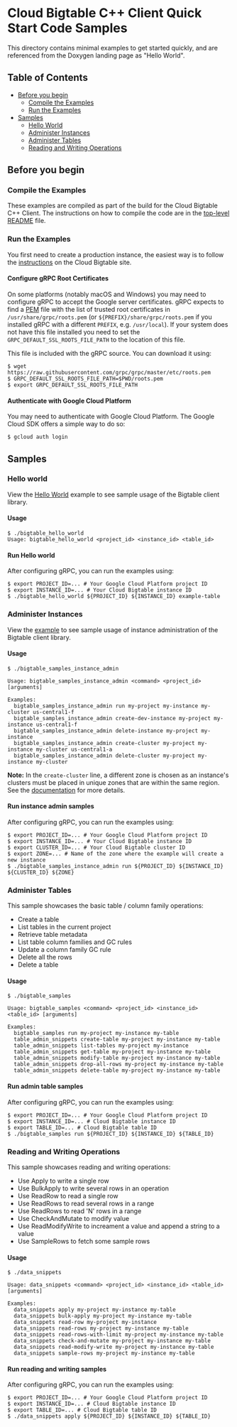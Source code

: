 # Cloud Bigtable C++ Client Quick Start Code Samples

This directory contains minimal examples to get started quickly, and are
referenced from the Doxygen landing page as "Hello World".

## Table of Contents

- [Before you begin](#before-you-begin)
  - [Compile the Examples](#compile-the-examples)
  - [Run the Examples](#run-the-examples)
- [Samples](#samples)
  - [Hello World](#hello-world)
  - [Administer Instances](#administer-instances)
  - [Administer Tables](#administer-tables)
  - [Reading and Writing Operations](#reading-and-writing-operations)

## Before you begin

### Compile the Examples

<!-- START bigtable_hw_install -->

These examples are compiled as part of the build for the Cloud Bigtable C++
Client.  The instructions on how to compile the code are in the
[top-level README](../../README.md) file.

<!-- END bigtable_hw_install -->

### Run the Examples

You first need to create a production instance, the easiest way is to
follow the
[instructions](https://cloud.google.com/bigtable/docs/creating-instance)
on the Cloud Bigtable site.

#### Configure gRPC Root Certificates

On some platforms (notably macOS and Windows) you may need to configure gRPC to
accept the Google server certificates. gRPC expects to find a
[PEM](https://en.wikipedia.org/wiki/Privacy-enhanced_Electronic_Mail) file
with the list of trusted root certificates in `/usr/share/grpc/roots.pem`
(or `${PREFIX}/share/grpc/roots.pem` if you installed gRPC with a different
`PREFIX`, e.g. `/usr/local`).  If your system does not have this file installed
you need to set the `GRPC_DEFAULT_SSL_ROOTS_FILE_PATH` to the location of this
file.

This file is included with the gRPC source. You can download it using:

```console
$ wget https://raw.githubusercontent.com/grpc/grpc/master/etc/roots.pem
$ GRPC_DEFAULT_SSL_ROOTS_FILE_PATH=$PWD/roots.pem
$ export GRPC_DEFAULT_SSL_ROOTS_FILE_PATH
```

#### Authenticate with Google Cloud Platform

You may need to authenticate with Google Cloud Platform. The Google Cloud SDK
offers a simple way to do so:

```console
$ gcloud auth login
```

## Samples

### Hello world

View the [Hello World][hello_world_code] example to see sample usage of the
Bigtable client library.

#### Usage

```console
$ ./bigtable_hello_world
Usage: bigtable_hello_world <project_id> <instance_id> <table_id>
```

#### Run Hello world

After configuring gRPC, you can run the examples using:

```console
$ export PROJECT_ID=... # Your Google Cloud Platform project ID
$ export INSTANCE_ID=... # Your Cloud Bigtable instance ID
$ ./bigtable_hello_world ${PROJECT_ID} ${INSTANCE_ID} example-table
```

### Administer Instances

View the [example][instance_admin_code] to see sample usage of instance
administration of the Bigtable client library.

#### Usage

```console
$ ./bigtable_samples_instance_admin

Usage: bigtable_samples_instance_admin <command> <project_id> [arguments]

Examples:
  bigtable_samples_instance_admin run my-project my-instance my-cluster us-central1-f
  bigtable_samples_instance_admin create-dev-instance my-project my-instance us-central1-f
  bigtable_samples_instance_admin delete-instance my-project my-instance
  bigtable_samples_instance_admin create-cluster my-project my-instance my-cluster us-central1-a
  bigtable_samples_instance_admin delete-cluster my-project my-instance my-cluster
```

**Note:** In the `create-cluster` line, a different zone is chosen as an instance's clusters must be placed in unique zones that are within the same region. See the [documentation](https://cloud.google.com/bigtable/docs/replication-overview#how-it-works) for more details.

#### Run instance admin samples

After configuring gRPC, you can run the examples using:

```console
$ export PROJECT_ID=... # Your Google Cloud Platform project ID
$ export INSTANCE_ID=... # Your Cloud Bigtable instance ID
$ export CLUSTER_ID=... # Your Cloud Bigtable cluster ID
$ export ZONE=... # Name of the zone where the example will create a new instance
$ ./bigtable_samples_instance_admin run ${PROJECT_ID} ${INSTANCE_ID} ${CLUSTER_ID} ${ZONE}
```

[hello_world_code]: bigtable_hello_world.cc
[instance_admin_code]: bigtable_hello_instance_admin.cc

### Administer Tables

This sample showcases the basic table / column family operations:

- Create a table
- List tables in the current project
- Retrieve table metadata
- List table column families and GC rules
- Update a column family GC rule
- Delete all the rows
- Delete a table

#### Usage

```console
$ ./bigtable_samples

Usage: bigtable_samples <command> <project_id> <instance_id> <table_id> [arguments]

Examples:
  bigtable_samples run my-project my-instance my-table
  table_admin_snippets create-table my-project my-instance my-table
  table_admin_snippets list-tables my-project my-instance
  table_admin_snippets get-table my-project my-instance my-table
  table_admin_snippets modify-table my-project my-instance my-table
  table_admin_snippets drop-all-rows my-project my-instance my-table
  table_admin_snippets delete-table my-project my-instance my-table
```
#### Run admin table samples
After configuring gRPC, you can run the examples using:

```console
$ export PROJECT_ID=... # Your Google Cloud Platform project ID
$ export INSTANCE_ID=... # Cloud Bigtable instance ID
$ export TABLE_ID=... # Cloud Bigtable table ID
$ ./bigtable_samples run ${PROJECT_ID} ${INSTANCE_ID} ${TABLE_ID}
```

### Reading and Writing Operations

This sample showcases reading and writing operations:

- Use Apply to write a single row
- Use BulkApply to write several rows in an operation
- Use ReadRow to read a single row
- Use ReadRows to read several rows in a range
- Use ReadRows to read 'N' rows in a range
- Use CheckAndMutate to modify value
- Use ReadModifyWrite to increament a value and append a string to a value
- Use SampleRows to fetch some sample rows


#### Usage

```console
$ ./data_snippets

Usage: data_snippets <command> <project_id> <instance_id> <table_id> [arguments]

Examples:
  data_snippets apply my-project my-instance my-table
  data_snippets bulk-apply my-project my-instance my-table
  data_snippets read-row my-project my-instance
  data_snippets read-rows my-project my-instance my-table
  data_snippets read-rows-with-limit my-project my-instance my-table
  data_snippets check-and-mutate my-project my-instance my-table
  data_snippets read-modify-write my-project my-instance my-table
  data_snippets sample-rows my-project my-instance my-table
```

#### Run reading and writing samples
After configuring gRPC, you can run the examples using:

```console
$ export PROJECT_ID=... # Your Google Cloud Platform project ID
$ export INSTANCE_ID=... # Cloud Bigtable instance ID
$ export TABLE_ID=... # Cloud Bigtable table ID
$ ./data_snippets apply ${PROJECT_ID} ${INSTANCE_ID} ${TABLE_ID}
```

[hello_world_code]: bigtable_hello_world.cc
[instance_admin_code]: bigtable_instance_admin_snippets.cc
[table_admin_code]: table_admin_snippets.cc
[data_snippets]: data_snippets.cc
